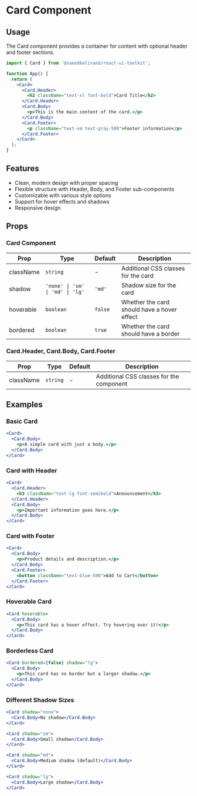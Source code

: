 # Card Component

## Usage

The Card component provides a container for content with optional header and footer sections.

```jsx
import { Card } from '@saeedkolivand/react-ui-toolkit';

function App() {
  return (
    <Card>
      <Card.Header>
        <h2 className="text-xl font-bold">Card Title</h2>
      </Card.Header>
      <Card.Body>
        <p>This is the main content of the card.</p>
      </Card.Body>
      <Card.Footer>
        <p className="text-sm text-gray-500">Footer information</p>
      </Card.Footer>
    </Card>
  );
}
```

## Features

- Clean, modern design with proper spacing
- Flexible structure with Header, Body, and Footer sub-components
- Customizable with various style options
- Support for hover effects and shadows
- Responsive design

## Props

### Card Component

| Prop | Type | Default | Description |
|------|------|---------|-------------|
| className | `string` | - | Additional CSS classes for the card |
| shadow | `'none' \| 'sm' \| 'md' \| 'lg'` | `'md'` | Shadow size for the card |
| hoverable | `boolean` | `false` | Whether the card should have a hover effect |
| bordered | `boolean` | `true` | Whether the card should have a border |

### Card.Header, Card.Body, Card.Footer

| Prop | Type | Default | Description |
|------|------|---------|-------------|
| className | `string` | - | Additional CSS classes for the component |

## Examples

### Basic Card

```jsx
<Card>
  <Card.Body>
    <p>A simple card with just a body.</p>
  </Card.Body>
</Card>
```

### Card with Header

```jsx
<Card>
  <Card.Header>
    <h3 className="text-lg font-semibold">Announcement</h3>
  </Card.Header>
  <Card.Body>
    <p>Important information goes here.</p>
  </Card.Body>
</Card>
```

### Card with Footer

```jsx
<Card>
  <Card.Body>
    <p>Product details and description.</p>
  </Card.Body>
  <Card.Footer>
    <button className="text-blue-500">Add to Cart</button>
  </Card.Footer>
</Card>
```

### Hoverable Card

```jsx
<Card hoverable>
  <Card.Body>
    <p>This card has a hover effect. Try hovering over it!</p>
  </Card.Body>
</Card>
```

### Borderless Card

```jsx
<Card bordered={false} shadow="lg">
  <Card.Body>
    <p>This card has no border but a larger shadow.</p>
  </Card.Body>
</Card>
```

### Different Shadow Sizes

```jsx
<Card shadow="none">
  <Card.Body>No shadow</Card.Body>
</Card>

<Card shadow="sm">
  <Card.Body>Small shadow</Card.Body>
</Card>

<Card shadow="md">
  <Card.Body>Medium shadow (default)</Card.Body>
</Card>

<Card shadow="lg">
  <Card.Body>Large shadow</Card.Body>
</Card>
```
